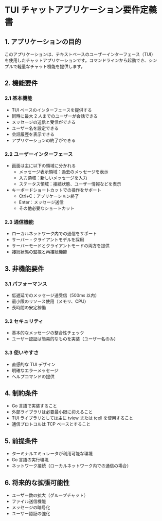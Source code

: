 # TUI チャットアプリケーション要件定義書

## 1. アプリケーションの目的

このアプリケーションは、テキストベースのユーザーインターフェース（TUI）を使用したチャットアプリケーションです。コマンドラインから起動でき、シンプルで軽量なチャット機能を提供します。

## 2. 機能要件

### 2.1 基本機能

- TUI ベースのインターフェースを提供する
- 同時に最大 2 人までのユーザーが会話できる
- メッセージの送信と受信ができる
- ユーザー名を設定できる
- 会話履歴を表示できる
- アプリケーションの終了ができる

### 2.2 ユーザーインターフェース

- 画面は主に以下の領域に分かれる
  - メッセージ表示領域：過去のメッセージを表示
  - 入力領域：新しいメッセージを入力
  - ステータス領域：接続状態、ユーザー情報などを表示
- キーボードショートカットでの操作をサポート
  - Ctrl+C：アプリケーション終了
  - Enter：メッセージ送信
  - その他必要なショートカット

### 2.3 通信機能

- ローカルネットワーク内での通信をサポート
- サーバー・クライアントモデルを採用
- サーバーモードとクライアントモードの両方を提供
- 接続状態の監視と再接続機能

## 3. 非機能要件

### 3.1 パフォーマンス

- 低遅延でのメッセージ送受信（500ms 以内）
- 最小限のリソース使用（メモリ、CPU）
- 長時間の安定稼働

### 3.2 セキュリティ

- 基本的なメッセージの整合性チェック
- ユーザー認証は簡易的なものを実装（ユーザー名のみ）

### 3.3 使いやすさ

- 直感的な TUI デザイン
- 明確なエラーメッセージ
- ヘルプコマンドの提供

## 4. 制約条件

- Go 言語で実装すること
- 外部ライブラリは必要最小限に抑えること
- TUI ライブラリとしては主に tview または tcell を使用すること
- 通信プロトコルは TCP ベースとすること

## 5. 前提条件

- ターミナルエミュレータが利用可能な環境
- Go 言語の実行環境
- ネットワーク接続（ローカルネットワーク内での通信の場合）

## 6. 将来的な拡張可能性

- ユーザー数の拡大（グループチャット）
- ファイル送信機能
- メッセージの暗号化
- ユーザー認証の強化
